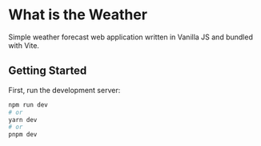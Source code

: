 # What is the Weather

Simple weather forecast web application written in Vanilla JS and bundled with Vite.  

## Getting Started

First, run the development server:

```bash
npm run dev
# or
yarn dev
# or
pnpm dev
```
